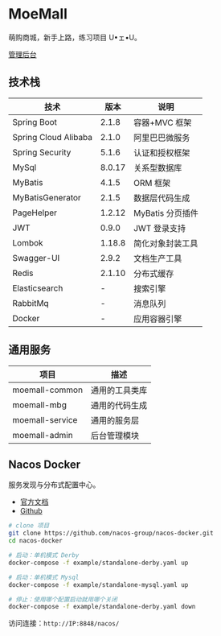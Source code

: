 # MoeMall

萌购商城，新手上路，练习项目 U•ェ•U。

[管理后台](https://github.com/chanshiyucx/moemall-admin)

## 技术栈

| 技术                 | 版本   | 说明             |
| -------------------- | ------ | ---------------- |
| Spring Boot          | 2.1.8  | 容器+MVC 框架    |
| Spring Cloud Alibaba | 2.1.0  | 阿里巴巴微服务   |
| Spring Security      | 5.1.6  | 认证和授权框架   |
| MySql                | 8.0.17 | 关系型数据库     |
| MyBatis              | 4.1.5  | ORM 框架         |
| MyBatisGenerator     | 2.1.5  | 数据层代码生成   |
| PageHelper           | 1.2.12 | MyBatis 分页插件 |
| JWT                  | 0.9.0  | JWT 登录支持     |
| Lombok               | 1.18.8 | 简化对象封装工具 |
| Swagger-UI           | 2.9.2  | 文档生产工具     |
| Redis                | 2.1.10 | 分布式缓存       |
| Elasticsearch        | -      | 搜索引擎         |
| RabbitMq             | -      | 消息队列         |
| Docker               | -      | 应用容器引擎     |

## 通用服务

| 项目            | 描述           |
| --------------- | -------------- |
| moemall-common  | 通用的工具类库 |
| moemall-mbg     | 通用的代码生成 |
| moemall-service | 通用的服务层   |
| moemall-admin   | 后台管理模块   |

## Nacos Docker

服务发现与分布式配置中心。

- [官方文档](https://nacos.io/zh-cn/docs/quick-start-docker.html)
- [Github](https://github.com/nacos-group/nacos-docker)

```bash
# clone 项目
git clone https://github.com/nacos-group/nacos-docker.git
cd nacos-docker

# 启动：单机模式 Derby
docker-compose -f example/standalone-derby.yaml up

# 启动：单机模式 Mysql
docker-compose -f example/standalone-mysql.yaml up

# 停止：使用哪个配置启动就用哪个关闭
docker-compose -f example/standalone-derby.yaml down
```

访问连接：`http://IP:8848/nacos/`
